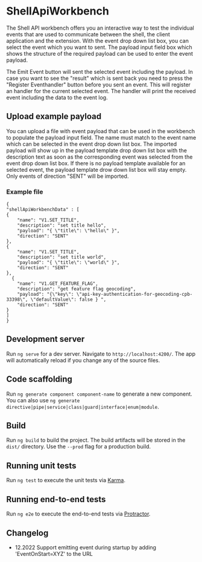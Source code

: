 # ShellApiWorkbench
The Shell API workbench offers you an interactive way to test the individual events that are used to communicate between the shell, the client application and the extension.
With the event drop down list box, you can select the event which you want to sent.
The payload input field box which shows the structure of the required payload can be used to enter the event payload.

The Emit Event button will sent the selected event including the payload.
In case you want to see the "result" which is sent back you need to press the "Register Eventhandler" button before you sent an event.
This will register an handler for the current selected event. The handler will print the received event including the data to the event log.


## Upload example payload
You can upload a file with event payload that can be used in the workbench to populate the payload input field.
The name must match to the event name which can be selected in the event drop down list box.
The imported payload will show up in the payload template drop down list box with the description text
as soon as the corresponding event was selected from the event drop down list box.
If there is no payload template available for an selected event, the payload template drow down list box will stay empty.
Only events of direction "SENT" will be imported.

### Example file

```
{
"shellApiWorkbenchData" : [
{
    "name": "V1.SET_TITLE",
    "description": "set title hello",
    "payload": "{ \"title\": \"hello\" }",
    "direction": "SENT"
},
{
    "name": "V1.SET_TITLE",
    "description": "set title world",
    "payload": "{ \"title\": \"world\" }",
    "direction": "SENT"
},
  {
    "name": "V1.GET_FEATURE_FLAG",
    "description": "get feature flag geocoding",
    "payload": "{\"key\": \"api-key-authentication-for-geocoding-cpb-33398\", \"defaultValue\": false } ",
    "direction": "SENT"
}
]
}
```

## Development server

Run `ng serve` for a dev server. Navigate to `http://localhost:4200/`. The app will automatically reload if you change any of the source files.

## Code scaffolding

Run `ng generate component component-name` to generate a new component. You can also use `ng generate directive|pipe|service|class|guard|interface|enum|module`.

## Build

Run `ng build` to build the project. The build artifacts will be stored in the `dist/` directory. Use the `--prod` flag for a production build.

## Running unit tests

Run `ng test` to execute the unit tests via [Karma](https://karma-runner.github.io).

## Running end-to-end tests

Run `ng e2e` to execute the end-to-end tests via [Protractor](http://www.protractortest.org/).

## Changelog
- 12.2022  Support emitting event during startup by adding 'EventOnStart=XYZ' to the URL
